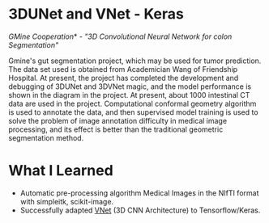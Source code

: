 # 3DUNet and VNet - Keras

*GMine Cooperation** - *"3D Convolutional Neural Network for colon Segmentation"*

Gmine's gut segmentation project, which may be used for tumor prediction.
The data set used is obtained from Academician Wang of Friendship Hospital.
At present, the project has completed the development and debugging of 3DUNet and 3DVNet magic, and the model performance is shown in the diagram in the project.
At present, about 1000 intestinal CT data are used in the project. Computational conformal geometry algorithm is used to annotate the data, and then supervised model training is used to solve the problem of image annotation difficulty in medical image processing, and its effect is better than the traditional geometric segmentation method.

# What I Learned

* Automatic pre-processing algorithm Medical Images in the NIfTI format with simpleitk, scikit-image.
* Successfully adapted [VNet](https://arxiv.org/abs/1606.04797 "V-Net: Fully Convolutional Neural Networks for Volumetric Medical Image Segmentation") (3D CNN Architecture) to Tensorflow/Keras.

